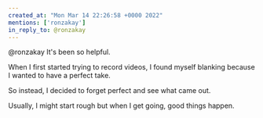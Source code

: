 ```yaml
---
created_at: "Mon Mar 14 22:26:58 +0000 2022"
mentions: ['ronzakay']
in_reply_to: @ronzakay
---
```


@ronzakay It's been so helpful.

When I first started trying to record videos, I found myself blanking because I wanted to have a perfect take.

So instead, I decided to forget perfect and see what came out.

Usually, I might start rough but when I get going,  good things happen.
